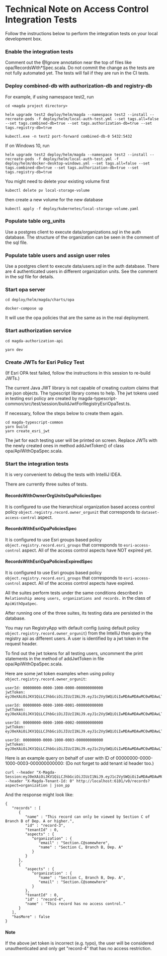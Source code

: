# Technical Note on Access Control Integration Tests

Follow the instructions below to perform the integration tests on your local development box.

### Enable the integration tests

Comment out the @Ignore annotation near the top of files like opa/RecordsWith\*Spec.scala. Do
not commit the change as the tests are not fully automated yet. The tests will fail if they
are run in the CI tests.

### Deploy combined-db with authorization-db and registry-db

For example, if using namespace test2, run

```
cd <magda project directory>

helm upgrade test2 deploy/helm/magda --namespace test2 --install --recreate-pods -f deploy/helm/local-auth-test.yml --set tags.all=false --set tags.combined-db=true --set tags.authorization-db=true --set tags.registry-db=true

kubectl.exe -n test2 port-forward combined-db-0 5432:5432
```

If on Windows 10, run

```
helm upgrade test2 deploy/helm/magda --namespace test2 --install --recreate-pods -f deploy/helm/local-auth-test.yml -f deploy/helm/docker-desktop-windows.yml --set tags.all=false --set tags.combined-db=true --set tags.authorization-db=true --set tags.registry-db=true
```

You might need to delete your existing volume first

```
kubectl delete pv local-storage-volume
```

then create a new volume for the new database

```
kubectl apply -f deploy/kubernetes/local-storage-volume.yaml
```

### Populate table org_units

Use a postgres client to execute data/organizations.sql in the auth database. The structure of
the organization can be seen in the comment of the sql file.

### Populate table users and assign user roles

Use a postgres client to execute data/users.sql in the auth database. There are 4 authenticated
users in different organization units. See the comment in the sql file for details.

### Start opa server

```
cd deploy/helm/magda/charts/opa

docker-compose up
```

It will use the opa policies that are the same as in the real deployment.

### Start authorization service

```
cd magda-authorization-api

yarn dev
```

### Create JWTs for Esri Policy Test

(If Esri OPA test failed, follow the instructions in this session to re-build JWTs.)

The current Java JWT library is not capable of creating custom claims that are json objects.
The typescript library comes to help. The jwt tokens used in testing esri policy are created by
magda-typescript-common/src/test/session/buildJwtForRegistryEsriOpaTest.ts.

If necessary, follow the steps below to create them again.

```
cd magda-typescript-common
yarn build
yarn create_esri_jwt
```

The jwt for each testing user will be printed on screen. Replace JWTs with the newly created ones
in method addJwtToken() of class opa/ApiWithOpaSpec.scala.

### Start the integration tests

It is very convenient to debug the tests with IntelliJ IDEA.

There are currently three suites of tests.

#### RecordsWithOwnerOrgUnitsOpaPoliciesSpec

It is configured to use the hierarchical organization based access control policy `object.registry.record.owner_orgunit`
that corresponds to `dataset-access-control` aspect.

#### RecordsWithEsriOpaPoliciesSpec

It is configured to use Esri groups based policy `object.registry.record.esri_groups` that corresponds to
`esri-access-control` aspect. All of the access control aspects have NOT expired yet.

#### RecordsWithEsriOpaPoliciesExpiredSpec

It is configured to use Esri groups based policy `object.registry.record.esri_groups` that corresponds to
`esri-access-control` aspect. All of the access control aspects have expired.

All the suites perform tests under the same conditions described in `Relationship among users, organizations and records.`
in the class of `ApiWithOpaSpec`.

After running one of the three suites, its testing data are persisted in the database.

You may run RegistryApp with default config (using default policy `object.registry.record.owner_orgunit`) from
the IntelliJ then query the registry api as different users. A user is identified by a jwt token in the request header.

To find out the jwt tokens for all testing users, uncomment the print statements in the method of addJwtToken in file
opa/ApiWithOpaSpec.scala.

Here are some jwt token examples when using policy `object.registry.record.owner_orgunit`:

```
userId: 00000000-0000-1000-0000-000000000000
jwtToken: eyJ0eXAiOiJKV1QiLCJhbGciOiJIUzI1NiJ9.eyJ1c2VySWQiOiIwMDAwMDAwMC0wMDAwLTEwMDAtMDAwMC0wMDAwMDAwMDAwMDAifQ.2V0FqFp89olSyEHoVe7NNMHBTsA2TZ2_sc8FF90JcqA

userId: 00000000-0000-1000-0001-000000000000
jwtToken: eyJ0eXAiOiJKV1QiLCJhbGciOiJIUzI1NiJ9.eyJ1c2VySWQiOiIwMDAwMDAwMC0wMDAwLTEwMDAtMDAwMS0wMDAwMDAwMDAwMDAifQ.x26uJGh1HwYAKgINr_zR_OPPpS53gwqbqVh9mCyt57o

userId: 00000000-0000-1000-0002-000000000000
jwtToken: eyJ0eXAiOiJKV1QiLCJhbGciOiJIUzI1NiJ9.eyJ1c2VySWQiOiIwMDAwMDAwMC0wMDAwLTEwMDAtMDAwMi0wMDAwMDAwMDAwMDAifQ.JoO8QCmesnXzYmdZHSqwwZtaK_CpLUvjKL2I090DoYk

userId: 00000000-0000-1000-0003-000000000000
jwtToken: eyJ0eXAiOiJKV1QiLCJhbGciOiJIUzI1NiJ9.eyJ1c2VySWQiOiIwMDAwMDAwMC0wMDAwLTEwMDAtMDAwMy0wMDAwMDAwMDAwMDAifQ.cCCS3XqslU6ZQYlYhkJ9Fm4mFj7E_g4dmGnRGEgaZmA
```

Here is an example query on behalf of user with ID of 00000000-0000-1000-0003-000000000000:
(Do not forget to add tenant id header too.)

```
curl --header "X-Magda-Session:eyJ0eXAiOiJKV1QiLCJhbGciOiJIUzI1NiJ9.eyJ1c2VySWQiOiIwMDAwMDAwMC0wMDAwLTEwMDAtMDAwMy0wMDAwMDAwMDAwMDAifQ.cCCS3XqslU6ZQYlYhkJ9Fm4mFj7E_g4dmGnRGEgaZmA" --header "X-Magda-Tenant-Id: 0" http://localhost:6101/v0/records?aspect=organization | json_pp
```

And the response might look like:

```
{
   "records" : [
      {
         "name" : "This record can only be viewed by Section C of Branch B of Dep. A or higher.",
         "id" : "record-3",
         "tenantId" : 0,
         "aspects" : {
            "organization" : {
               "email" : "Section.C@somewhere",
               "name" : "Section C, Branch B, Dep. A"
            }
         }
      },
      {
         "aspects" : {
            "organization" : {
               "name" : "Section C, Branch B, Dep. A",
               "email" : "Section.C@somewhere"
            }
         },
         "tenantId" : 0,
         "id" : "record-4",
         "name" : "This record has no access control."
      }
   ],
   "hasMore" : false
}
```

#### Note

If the above jwt token is incorrect (e.g. typo), the user will be considered unauthenticated and only
get "record-4" that has no access restriction.
